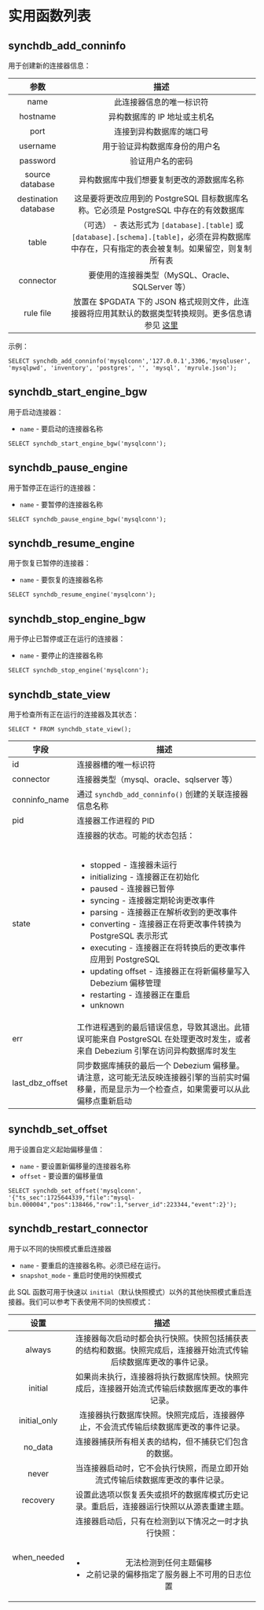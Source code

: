 # 实用函数列表


## synchdb_add_conninfo

用于创建新的连接器信息：

|       参数        |                                                                 描述                                                                 |
|:-----------------:|:------------------------------------------------------------------------------------------------------------------------------------:|
| name              | 此连接器信息的唯一标识符                                                                                                              |
| hostname          | 异构数据库的 IP 地址或主机名                                                                                                         |
| port              | 连接到异构数据库的端口号                                                                                                              |
| username          | 用于验证异构数据库身份的用户名                                                                                                        |
| password          | 验证用户名的密码                                                                                                                     |
| source database   | 异构数据库中我们想要复制更改的源数据库名称                                                                                            |
| destination database | 这是要将更改应用到的 PostgreSQL 目标数据库名称。它必须是 PostgreSQL 中存在的有效数据库                                               |
| table             | （可选） - 表达形式为 `[database].[table]` 或 `[database].[schema].[table]`，必须在异构数据库中存在，只有指定的表会被复制。如果留空，则复制所有表 |
| connector         | 要使用的连接器类型（MySQL、Oracle、SQLServer 等）                                                                                       |
| rule file         | 放置在 $PGDATA 下的 JSON 格式规则文件，此连接器将应用其默认的数据类型转换规则。更多信息请参见 [这里](https://docs.synchdb.com/user-guide/transform_rule_file/) |

示例：
```
SELECT synchdb_add_conninfo('mysqlconn','127.0.0.1',3306,'mysqluser', 'mysqlpwd', 'inventory', 'postgres', '', 'mysql', 'myrule.json');
```

## synchdb_start_engine_bgw
用于启动连接器：
* `name` - 要启动的连接器名称

```
SELECT synchdb_start_engine_bgw('mysqlconn');
```

## synchdb_pause_engine
用于暂停正在运行的连接器：
* `name` - 要暂停的连接器名称
```
SELECT synchdb_pause_engine_bgw('mysqlconn');
```

## synchdb_resume_engine
用于恢复已暂停的连接器：
* `name` - 要恢复的连接器名称
```
SELECT synchdb_resume_engine('mysqlconn');
```

## synchdb_stop_engine_bgw
用于停止已暂停或正在运行的连接器：
* `name` - 要停止的连接器名称

```
SELECT synchdb_stop_engine('mysqlconn');
```

## synchdb_state_view
用于检查所有正在运行的连接器及其状态：
```
SELECT * FROM synchdb_state_view();
```

| 字段                | 描述                                                                                                                                                                                                                       |
|---------------------|-------------------------------------------------------------------------------------------------------------------------------------------------------------------------------------|
| id                  | 连接器槽的唯一标识符                                                                                                                                                                                                      |
| connector           | 连接器类型（mysql、oracle、sqlserver 等）                                                                                                                                                                                 |
| conninfo_name       | 通过 `synchdb_add_conninfo()` 创建的关联连接器信息名称                                                                                                                                                                     |
| pid                 | 连接器工作进程的 PID                                                                                                                                                                                                      |
| state               | 连接器的状态。可能的状态包括：<br><br><ul><li>stopped - 连接器未运行</li><li>initializing - 连接器正在初始化</li><li>paused - 连接器已暂停</li><li>syncing - 连接器定期轮询更改事件</li><li>parsing - 连接器正在解析收到的更改事件</li><li>converting - 连接器正在将更改事件转换为 PostgreSQL 表示形式</li><li>executing - 连接器正在将转换后的更改事件应用到 PostgreSQL</li><li>updating offset - 连接器正在将新偏移量写入 Debezium 偏移管理</li><li>restarting - 连接器正在重启</li><li>unknown</li></ul> |
| err                 | 工作进程遇到的最后错误信息，导致其退出。此错误可能来自 PostgreSQL 在处理更改时发生，或者来自 Debezium 引擎在访问异构数据库时发生                                                     |
| last_dbz_offset     | 同步数据库捕获的最后一个 Debezium 偏移量。请注意，这可能无法反映连接器引擎的当前实时偏移量，而是显示为一个检查点，如果需要可以从此偏移点重新启动 |

## synchdb_set_offset
用于设置自定义起始偏移量值：
* `name` - 要设置新偏移量的连接器名称
* `offset` - 要设置的偏移量值

```
SELECT synchdb_set_offset('mysqlconn', '{"ts_sec":1725644339,"file":"mysql-bin.000004","pos":138466,"row":1,"server_id":223344,"event":2}');
```

## synchdb_restart_connector
用于以不同的快照模式重启连接器
* `name` - 要重启的连接器名称。必须已经在运行。
* `snapshot_mode` - 重启时使用的快照模式

此 SQL 函数可用于快速以 `initial`（默认快照模式）以外的其他快照模式重启连接器。我们可以参考下表使用不同的快照模式：

| **设置**       | **描述**                                                                                                                 |
|:--------------:|:-------------------------------------------------------------------------------------------------------------------------:|
| always         | 连接器每次启动时都会执行快照。快照包括捕获表的结构和数据。快照完成后，连接器开始流式传输后续数据库更改的事件记录。              |
| initial        | 如果尚未执行，连接器将执行数据库快照。快照完成后，连接器开始流式传输后续数据库更改的事件记录。                               |
| initial_only   | 连接器执行数据库快照。快照完成后，连接器停止，不会流式传输后续数据库更改的事件记录。                                           |
| no_data        | 连接器捕获所有相关表的结构，但不捕获它们包含的数据。                                                                         |
| never          | 当连接器启动时，它不会执行快照，而是立即开始流式传输后续数据库更改的事件记录。                                                 |
| recovery       | 设置此选项以恢复丢失或损坏的数据库模式历史记录。重启后，连接器运行快照以从源表重建主题。                                        |
| when_needed    | 连接器启动后，只有在检测到以下情况之一时才执行快照：<br><br><ul><li>无法检测到任何主题偏移</li><li>之前记录的偏移指定了服务器上不可用的日志位置</li></ul> |
